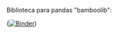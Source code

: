 Biblioteca para pandas "bamboolib":

([![Binder](https://mybinder.org/badge_logo.svg)](https://mybinder.org/v2/gh/odairjosebellini/pandas/HEAD))
